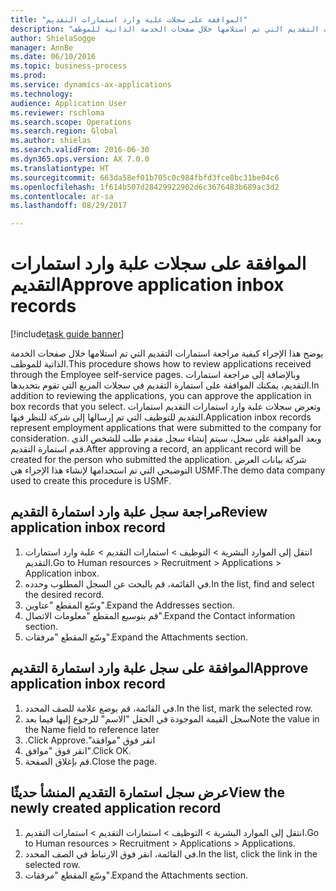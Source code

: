 ```yaml
--- 
title: "الموافقة على سجلات علبة وارد استمارات التقديم"
description: "يوضح هذا الإجراء كيفية مراجعة استمارات التقديم التي تم استلامها خلال صفحات الخدمة الذاتية للموظف."
author: ShielaSogge
manager: AnnBe
ms.date: 06/10/2016
ms.topic: business-process
ms.prod: 
ms.service: dynamics-ax-applications
ms.technology: 
audience: Application User
ms.reviewer: rschloma
ms.search.scope: Operations
ms.search.region: Global
ms.author: shielas
ms.search.validFrom: 2016-06-30
ms.dyn365.ops.version: AX 7.0.0
ms.translationtype: HT
ms.sourcegitcommit: 663da58ef01b705c0c984fbfd3fce8bc31be04c6
ms.openlocfilehash: 1f614b507d28429922902d6c3676483b689ac3d2
ms.contentlocale: ar-sa
ms.lasthandoff: 08/29/2017

---
```

# <a name="approve-application-inbox-records"></a><span data-ttu-id="ee83d-103">الموافقة على سجلات علبة وارد استمارات التقديم</span><span class="sxs-lookup"><span data-stu-id="ee83d-103">Approve application inbox records</span></span>

[!include[task guide banner](../../includes/task-guide-banner.md)]

<span data-ttu-id="ee83d-104">يوضح هذا الإجراء كيفية مراجعة استمارات التقديم التي تم استلامها خلال صفحات الخدمة الذاتية للموظف.</span><span class="sxs-lookup"><span data-stu-id="ee83d-104">This procedure shows how to review applications received through the Employee self-service pages.</span></span> <span data-ttu-id="ee83d-105">وبالإضافة إلى مراجعة استمارات التقديم، يمكنك الموافقة على استمارة التقديم في سجلات المربع التي تقوم بتحديدها.</span><span class="sxs-lookup"><span data-stu-id="ee83d-105">In addition to reviewing the applications, you can approve the application in box records that you select.</span></span> <span data-ttu-id="ee83d-106">وتعرض سجلات علبة وارد استمارات التقديم استمارات التقديم للتوظيف التي تم إرسالها إلى شركة للنظر فيها.</span><span class="sxs-lookup"><span data-stu-id="ee83d-106">Application inbox records represent employment applications that were submitted to the company for consideration.</span></span> <span data-ttu-id="ee83d-107">وبعد الموافقة على سجل، سيتم إنشاء سجل مقدم طلب للشخص الذي قدم استمارة التقديم.</span><span class="sxs-lookup"><span data-stu-id="ee83d-107">After approving a record, an applicant record will be created for the person who submitted the application.</span></span> <span data-ttu-id="ee83d-108">شركة بيانات العرض التوضيحي التي تم استخدامها لإنشاء هذا الإجراء هي USMF.</span><span class="sxs-lookup"><span data-stu-id="ee83d-108">The demo data company used to create this procedure is USMF.</span></span>


## <a name="review-application-inbox-record"></a><span data-ttu-id="ee83d-109">مراجعة سجل علبة وارد استمارة التقديم</span><span class="sxs-lookup"><span data-stu-id="ee83d-109">Review application inbox record</span></span>
1. <span data-ttu-id="ee83d-110">انتقل إلى الموارد البشرية > التوظيف‬ > استمارات التقديم > علبة وارد استمارات التقديم‬‬.</span><span class="sxs-lookup"><span data-stu-id="ee83d-110">Go to Human resources > Recruitment > Applications > Application inbox.</span></span>
2. <span data-ttu-id="ee83d-111">في القائمة، قم بالبحث عن السجل المطلوب وحدده.</span><span class="sxs-lookup"><span data-stu-id="ee83d-111">In the list, find and select the desired record.</span></span>
3. <span data-ttu-id="ee83d-112">وسّع المقطع "عناوين".</span><span class="sxs-lookup"><span data-stu-id="ee83d-112">Expand the Addresses section.</span></span>
4. <span data-ttu-id="ee83d-113">‏‫قم بتوسيع المقطع "معلومات الاتصال‬‬".</span><span class="sxs-lookup"><span data-stu-id="ee83d-113">Expand the Contact information section.</span></span>
5. <span data-ttu-id="ee83d-114">وسّع المقطع "مرفقات‬".</span><span class="sxs-lookup"><span data-stu-id="ee83d-114">Expand the Attachments section.</span></span>

## <a name="approve-application-inbox-record"></a><span data-ttu-id="ee83d-115">الموافقة على سجل علبة وارد استمارة التقديم</span><span class="sxs-lookup"><span data-stu-id="ee83d-115">Approve application inbox record</span></span>
1. <span data-ttu-id="ee83d-116">في القائمة، قم بوضع علامة للصف المحدد.</span><span class="sxs-lookup"><span data-stu-id="ee83d-116">In the list, mark the selected row.</span></span>
2. <span data-ttu-id="ee83d-117">سجل القيمة الموجودة في الحقل "الاسم" للرجوع إليها فيما بعد</span><span class="sxs-lookup"><span data-stu-id="ee83d-117">Note the value in the Name field to reference later</span></span>
3. <span data-ttu-id="ee83d-118">انقر فوق "‏‫موافقة".</span><span class="sxs-lookup"><span data-stu-id="ee83d-118">Click Approve.</span></span>
4. <span data-ttu-id="ee83d-119">انقر فوق "موافق".</span><span class="sxs-lookup"><span data-stu-id="ee83d-119">Click OK.</span></span>
5. <span data-ttu-id="ee83d-120">قم بإغلاق الصفحة.</span><span class="sxs-lookup"><span data-stu-id="ee83d-120">Close the page.</span></span>

## <a name="view-the-newly-created-application-record"></a><span data-ttu-id="ee83d-121">عرض سجل استمارة التقديم المنشأ حديثًا</span><span class="sxs-lookup"><span data-stu-id="ee83d-121">View the newly created application record</span></span>
1. <span data-ttu-id="ee83d-122">انتقل إلى الموارد البشرية > التوظيف‬ > استمارات التقديم‬ > استمارات التقديم‬‬.</span><span class="sxs-lookup"><span data-stu-id="ee83d-122">Go to Human resources > Recruitment > Applications > Applications.</span></span>
2. <span data-ttu-id="ee83d-123">في القائمة، انقر فوق الارتباط في الصف المحدد.</span><span class="sxs-lookup"><span data-stu-id="ee83d-123">In the list, click the link in the selected row.</span></span>
3. <span data-ttu-id="ee83d-124">وسّع المقطع "مرفقات‬".</span><span class="sxs-lookup"><span data-stu-id="ee83d-124">Expand the Attachments section.</span></span>


